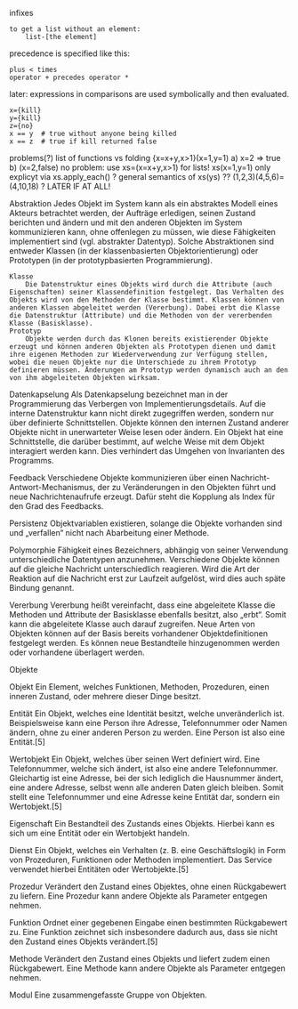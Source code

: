 
infixes
```
to get a list without an element:
    list-[the element]
```

precedence is specified like this:
```
plus < times
operator + precedes operator *
```

later:
expressions in comparisons are used symbolically and then evaluated.
```
x={kill}
y={kill}
z={no}
x == y  # true without anyone being killed
x == z  # true if kill returned false
```

problems(?)
list of functions vs folding
{x=x+y,x>1}(x=1,y=1)
a) x=2 => true
b) (x=2,false)
no problem: use xs=(x=x+y,x>1) for lists!
xs(x=1,y=1)
only explicyt via xs.apply_each() ?
general semantics of xs(ys) ??
(1,2,3)(4,5,6)=(4,10,18) ? LATER IF AT ALL!




Abstraktion
    Jedes Objekt im System kann als ein abstraktes Modell eines Akteurs betrachtet werden, der Aufträge erledigen, seinen Zustand berichten und ändern und mit den anderen Objekten im System kommunizieren kann, ohne offenlegen zu müssen, wie diese Fähigkeiten implementiert sind (vgl. abstrakter Datentyp). Solche Abstraktionen sind entweder Klassen (in der klassenbasierten Objektorientierung) oder Prototypen (in der prototypbasierten Programmierung).

    Klasse
        Die Datenstruktur eines Objekts wird durch die Attribute (auch Eigenschaften) seiner Klassendefinition festgelegt. Das Verhalten des Objekts wird von den Methoden der Klasse bestimmt. Klassen können von anderen Klassen abgeleitet werden (Vererbung). Dabei erbt die Klasse die Datenstruktur (Attribute) und die Methoden von der vererbenden Klasse (Basisklasse).
    Prototyp
        Objekte werden durch das Klonen bereits existierender Objekte erzeugt und können anderen Objekten als Prototypen dienen und damit ihre eigenen Methoden zur Wiederverwendung zur Verfügung stellen, wobei die neuen Objekte nur die Unterschiede zu ihrem Prototyp definieren müssen. Änderungen am Prototyp werden dynamisch auch an den von ihm abgeleiteten Objekten wirksam.

Datenkapselung
    Als Datenkapselung bezeichnet man in der Programmierung das Verbergen von Implementierungsdetails. Auf die interne Datenstruktur kann nicht direkt zugegriffen werden, sondern nur über definierte Schnittstellen. Objekte können den internen Zustand anderer Objekte nicht in unerwarteter Weise lesen oder ändern. Ein Objekt hat eine Schnittstelle, die darüber bestimmt, auf welche Weise mit dem Objekt interagiert werden kann. Dies verhindert das Umgehen von Invarianten des Programms.

Feedback
    Verschiedene Objekte kommunizieren über einen Nachricht-Antwort-Mechanismus, der zu Veränderungen in den Objekten führt und neue Nachrichtenaufrufe erzeugt. Dafür steht die Kopplung als Index für den Grad des Feedbacks.

Persistenz
    Objektvariablen existieren, solange die Objekte vorhanden sind und „verfallen“ nicht nach Abarbeitung einer Methode.

Polymorphie
    Fähigkeit eines Bezeichners, abhängig von seiner Verwendung unterschiedliche Datentypen anzunehmen. Verschiedene Objekte können auf die gleiche Nachricht unterschiedlich reagieren. Wird die Art der Reaktion auf die Nachricht erst zur Laufzeit aufgelöst, wird dies auch späte Bindung genannt.

Vererbung
    Vererbung heißt vereinfacht, dass eine abgeleitete Klasse die Methoden und Attribute der Basisklasse ebenfalls besitzt, also „erbt“. Somit kann die abgeleitete Klasse auch darauf zugreifen. Neue Arten von Objekten können auf der Basis bereits vorhandener Objektdefinitionen festgelegt werden. Es können neue Bestandteile hinzugenommen werden oder vorhandene überlagert werden.

Objekte

Objekt
    Ein Element, welches Funktionen, Methoden, Prozeduren, einen inneren Zustand, oder mehrere dieser Dinge besitzt.

Entität
    Ein Objekt, welches eine Identität besitzt, welche unveränderlich ist. Beispielsweise kann eine Person ihre Adresse, Telefonnummer oder Namen ändern, ohne zu einer anderen Person zu werden. Eine Person ist also eine Entität.[5]

Wertobjekt
    Ein Objekt, welches über seinen Wert definiert wird. Eine Telefonnummer, welche sich ändert, ist also eine andere Telefonnummer. Gleichartig ist eine Adresse, bei der sich lediglich die Hausnummer ändert, eine andere Adresse, selbst wenn alle anderen Daten gleich bleiben. Somit stellt eine Telefonnummer und eine Adresse keine Entität dar, sondern ein Wertobjekt.[5]

Eigenschaft
    Ein Bestandteil des Zustands eines Objekts. Hierbei kann es sich um eine Entität oder ein Wertobjekt handeln.

Dienst
    Ein Objekt, welches ein Verhalten (z. B. eine Geschäftslogik) in Form von Prozeduren, Funktionen oder Methoden implementiert. Das Service verwendet hierbei Entitäten oder Wertobjekte.[5]

Prozedur
    Verändert den Zustand eines Objektes, ohne einen Rückgabewert zu liefern. Eine Prozedur kann andere Objekte als Parameter entgegen nehmen.

Funktion
    Ordnet einer gegebenen Eingabe einen bestimmten Rückgabewert zu. Eine Funktion zeichnet sich insbesondere dadurch aus, dass sie nicht den Zustand eines Objekts verändert.[5]

Methode
    Verändert den Zustand eines Objekts und liefert zudem einen Rückgabewert. Eine Methode kann andere Objekte als Parameter entgegen nehmen.

Modul
    Eine zusammengefasste Gruppe von Objekten.
